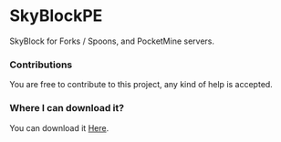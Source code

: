 # SkyBlockPE
SkyBlock for Forks / Spoons, and PocketMine servers.
### Contributions
You are free to contribute to this project, any kind of help is accepted.
### Where I can download it?
You can download it [Here](https://github.com/TheFixerDevelopment/SkyblockPE/releases/tag/v0.1.9).
